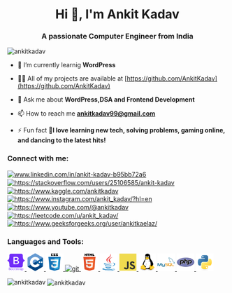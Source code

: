 <h1 align="center">Hi 👋, I'm Ankit Kadav</h1>
<h3 align="center">A passionate Computer Engineer from India</h3>

<p align="left"> <img src="https://komarev.com/ghpvc/?username=ankitkadav&label=Profile%20views&color=0e75b6&style=flat" alt="ankitkadav" /> </p>

- 🌱 I’m currently learnig **WordPress**

- 👨‍💻 All of my projects are available at [https://github.com/AnkitKadav](https://github.com/AnkitKadav)

- 💬 Ask me about **WordPress,DSA and Frontend Development**

- 📫 How to reach me **ankitkadav99@gmail.com**

- ⚡ Fun fact **🌟I love learning new tech, solving problems, gaming online, and dancing to the latest hits!**

<h3 align="left">Connect with me:</h3>
<p align="left">
<a href="https://linkedin.com/in/www.linkedin.com/in/ankit-kadav-b95bb72a6" target="blank"><img align="center" src="https://raw.githubusercontent.com/rahuldkjain/github-profile-readme-generator/master/src/images/icons/Social/linked-in-alt.svg" alt="www.linkedin.com/in/ankit-kadav-b95bb72a6" height="30" width="40" /></a>
<a href="https://stackoverflow.com/users/https://stackoverflow.com/users/25106585/ankit-kadav" target="blank"><img align="center" src="https://raw.githubusercontent.com/rahuldkjain/github-profile-readme-generator/master/src/images/icons/Social/stack-overflow.svg" alt="https://stackoverflow.com/users/25106585/ankit-kadav" height="30" width="40" /></a>
<a href="https://kaggle.com/https://www.kaggle.com/ankitkadav" target="blank"><img align="center" src="https://raw.githubusercontent.com/rahuldkjain/github-profile-readme-generator/master/src/images/icons/Social/kaggle.svg" alt="https://www.kaggle.com/ankitkadav" height="30" width="40" /></a>
<a href="https://instagram.com/https://www.instagram.com/ankit_kadav/?hl=en" target="blank"><img align="center" src="https://raw.githubusercontent.com/rahuldkjain/github-profile-readme-generator/master/src/images/icons/Social/instagram.svg" alt="https://www.instagram.com/ankit_kadav/?hl=en" height="30" width="40" /></a>
<a href="https://www.youtube.com/c/https://www.youtube.com/@ankitkadav" target="blank"><img align="center" src="https://raw.githubusercontent.com/rahuldkjain/github-profile-readme-generator/master/src/images/icons/Social/youtube.svg" alt="https://www.youtube.com/@ankitkadav" height="30" width="40" /></a>
<a href="https://www.leetcode.com/https://leetcode.com/u/ankit_kadav/" target="blank"><img align="center" src="https://raw.githubusercontent.com/rahuldkjain/github-profile-readme-generator/master/src/images/icons/Social/leet-code.svg" alt="https://leetcode.com/u/ankit_kadav/" height="30" width="40" /></a>
<a href="https://auth.geeksforgeeks.org/user/https://www.geeksforgeeks.org/user/ankitkaelaz/" target="blank"><img align="center" src="https://raw.githubusercontent.com/rahuldkjain/github-profile-readme-generator/master/src/images/icons/Social/geeks-for-geeks.svg" alt="https://www.geeksforgeeks.org/user/ankitkaelaz/" height="30" width="40" /></a>
</p>

<h3 align="left">Languages and Tools:</h3>
<p align="left"> <a href="https://getbootstrap.com" target="_blank" rel="noreferrer"> <img src="https://raw.githubusercontent.com/devicons/devicon/master/icons/bootstrap/bootstrap-plain-wordmark.svg" alt="bootstrap" width="40" height="40"/> </a> <a href="https://www.w3schools.com/cpp/" target="_blank" rel="noreferrer"> <img src="https://raw.githubusercontent.com/devicons/devicon/master/icons/cplusplus/cplusplus-original.svg" alt="cplusplus" width="40" height="40"/> </a> <a href="https://www.w3schools.com/css/" target="_blank" rel="noreferrer"> <img src="https://raw.githubusercontent.com/devicons/devicon/master/icons/css3/css3-original-wordmark.svg" alt="css3" width="40" height="40"/> </a> <a href="https://git-scm.com/" target="_blank" rel="noreferrer"> <img src="https://www.vectorlogo.zone/logos/git-scm/git-scm-icon.svg" alt="git" width="40" height="40"/> </a> <a href="https://www.w3.org/html/" target="_blank" rel="noreferrer"> <img src="https://raw.githubusercontent.com/devicons/devicon/master/icons/html5/html5-original-wordmark.svg" alt="html5" width="40" height="40"/> </a> <a href="https://www.java.com" target="_blank" rel="noreferrer"> <img src="https://raw.githubusercontent.com/devicons/devicon/master/icons/java/java-original.svg" alt="java" width="40" height="40"/> </a> <a href="https://developer.mozilla.org/en-US/docs/Web/JavaScript" target="_blank" rel="noreferrer"> <img src="https://raw.githubusercontent.com/devicons/devicon/master/icons/javascript/javascript-original.svg" alt="javascript" width="40" height="40"/> </a> <a href="https://www.linux.org/" target="_blank" rel="noreferrer"> <img src="https://raw.githubusercontent.com/devicons/devicon/master/icons/linux/linux-original.svg" alt="linux" width="40" height="40"/> </a> <a href="https://www.mysql.com/" target="_blank" rel="noreferrer"> <img src="https://raw.githubusercontent.com/devicons/devicon/master/icons/mysql/mysql-original-wordmark.svg" alt="mysql" width="40" height="40"/> </a> <a href="https://www.php.net" target="_blank" rel="noreferrer"> <img src="https://raw.githubusercontent.com/devicons/devicon/master/icons/php/php-original.svg" alt="php" width="40" height="40"/> </a> <a href="https://www.python.org" target="_blank" rel="noreferrer"> <img src="https://raw.githubusercontent.com/devicons/devicon/master/icons/python/python-original.svg" alt="python" width="40" height="40"/> </a> </p>

<p><img align="left" src="https://github-readme-stats.vercel.app/api/top-langs?username=ankitkadav&show_icons=true&locale=en&layout=compact" alt="ankitkadav" /></p>

<p>&nbsp;<img align="center" src="https://github-readme-stats.vercel.app/api?username=ankitkadav&show_icons=true&locale=en" alt="ankitkadav" /></p>
